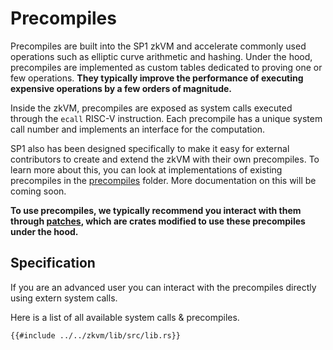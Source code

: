# Precompiles

Precompiles are built into the SP1 zkVM and accelerate commonly used operations such as elliptic curve arithmetic and hashing. 
Under the hood, precompiles are implemented as custom tables dedicated to proving one or few operations. **They typically improve the performance
of executing expensive operations by a few orders of magnitude.**

Inside the zkVM, precompiles are exposed as system calls executed through the `ecall` RISC-V instruction.
Each precompile has a unique system call number and implements an interface for the computation.

SP1 also has been designed specifically to make it easy for external contributors to create and extend the zkVM with their own precompiles.
To learn more about this, you can look at implementations of existing precompiles in the [precompiles](https://github.com/succinctlabs/sp1/tree/main/core/src/syscall/precompiles) folder. More documentation on this will be coming soon.

**To use precompiles, we typically recommend you interact with them through [patches](./patched-crates.md), which are crates modified
to use these precompiles under the hood.**

## Specification

If you are an advanced user you can interact with the precompiles directly using extern system calls.

Here is a list of all available system calls & precompiles.

```rust,noplayground
{{#include ../../zkvm/lib/src/lib.rs}}
```